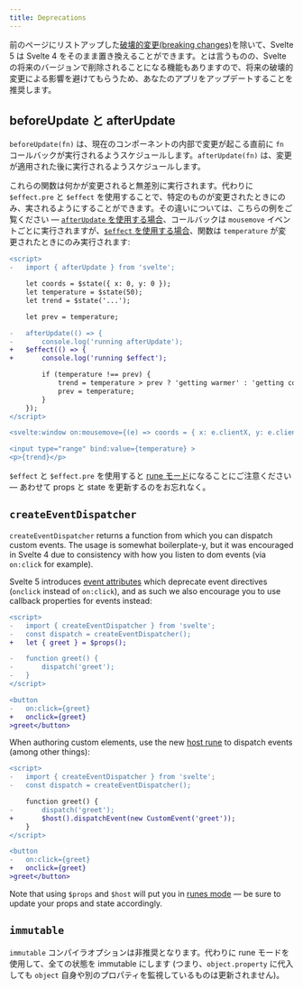 ```yaml
---
title: Deprecations
---
```


前のページにリストアップした[破壊的変更(breaking changes)](/docs/breaking-changes)を除いて、Svelte 5 は Svelte 4 をそのまま置き換えることができます。とは言うものの、Svelte の将来のバージョンで削除されることになる機能もありますので、将来の破壊的変更による影響を避けてもらうため、あなたのアプリをアップデートすることを推奨します。

## beforeUpdate と afterUpdate <!--beforeupdate-and-afterupdate-->

`beforeUpdate(fn)` は、現在のコンポーネントの内部で変更が起こる直前に `fn` コールバックが実行されるようスケジュールします。`afterUpdate(fn)` は、変更が適用された後に実行されるようスケジュールします。

これらの関数は何かが変更されると無差別に実行されます。代わりに `$effect.pre` と `$effect` を使用することで、特定のものが変更されたときにのみ、実されるようにすることができます。その違いについては、こちらの例をご覧ください — [`afterUpdate` を使用する場合](/#H4sIAAAAAAAAE21STW-DMAz9K140CSpVtJddUmDaj5i0aezAwKBI-VJi6CqU_74AY-WwiyPbz37PdibWCYme8Y-J6Voh4-zFWnZkdLOz40eUhNH3ZnDNHMl944SlstIVCWWNI5ig7gjdq21rQgjQOaMgWUuTSwRGqESCxhjXeijg0VNEphN8czgf4RYthMNlwxEqi66mweEd_HTeARzq9p5KsixL1uyGsA7HCNh1-tWxU5qmByhKmJY6aoz2RmImTZ8mbtBa6H4_10ZAqxUdpHudD0WxkB62fhVtKvewclX2DEmPRDPFtXYKXQL8Hop7kjG08dH_w8REmJ9lcfnpfhadr6vnV6FbcwWjuTKDR2VGLKYUl6n_brEcAbNGCtT0thxj897jLQOc1p5C2yFuPn6LomKu1j1WDL4iAx9rOcTGO3kBYk1uy2lZQchPtoxfSJlWdAJbxskNGD7DD-pLlz59AgAA)、コールバックは `mousemove` イベントごとに実行されますが、[`$effect` を使用する場合](/#H4sIAAAAAAAAE21SwW6EIBD9lSnZRDfZuHvphapN_6JN7cHqaEgQCIxuG8O_F7VUDw0JZOY93gxvmFknJDrG32em6gEZZy_GsAujb7MEbkJJGGKnR9ssmdw1VhgqK1WRRIJGa9s6KODkqCZMZ_jicLvAd9jBn58ij3AwaGsaLe7kx9uBYFG1O5RkWZZsaGQYi1MgHJQWOIAn7DpsKE3PUJQwr3eo0cppiZnUfZrYUSmhevhlRmHadtFBeuzvoSjWYueoVVHs7kgrt46eIemRaJG_13ZAmwDfU8EfGVKxHv3_iAD45VgNy6-7xyrfRsDvQrX6DlrxQY8OBz1hMae4vvhvBqv5mDVSoKLXdQgxegMf1nXTFMqMwfEw46JitlY9Vgw-QwU-1XIMwof2PIQ7uSnn1QKfX00Z_sOgW9EJbBknO6L_8D9aLfICSgIAAA==)、関数は `temperature` が変更されたときにのみ実行されます:

```diff
<script>
-	import { afterUpdate } from 'svelte';

	let coords = $state({ x: 0, y: 0 });
	let temperature = $state(50);
	let trend = $state('...');

	let prev = temperature;

-	afterUpdate(() => {
-		console.log('running afterUpdate');
+	$effect(() => {
+		console.log('running $effect');

		if (temperature !== prev) {
			trend = temperature > prev ? 'getting warmer' : 'getting cooler';
			prev = temperature;
		}
	});
</script>

<svelte:window on:mousemove={(e) => coords = { x: e.clientX, y: e.clientY } } />

<input type="range" bind:value={temperature} >
<p>{trend}</p>
```

`$effect` と `$effect.pre` を使用すると [rune モード](/docs/runes)になることにご注意ください — あわせて props と state を更新するのをお忘れなく。

## `createEventDispatcher`

`createEventDispatcher` returns a function from which you can dispatch custom events. The usage is somewhat boilerplate-y, but it was encouraged in Svelte 4 due to consistency with how you listen to dom events (via `on:click` for example).

Svelte 5 introduces [event attributes](/docs/event-handlers) which deprecate event directives (`onclick` instead of `on:click`), and as such we also encourage you to use callback properties for events instead:

```diff
<script>
-	import { createEventDispatcher } from 'svelte';
-	const dispatch = createEventDispatcher();
+	let { greet } = $props();

-	function greet() {
-		dispatch('greet');
-	}
</script>

<button
-	on:click={greet}
+	onclick={greet}
>greet</button>
```

When authoring custom elements, use the new [host rune](/docs/runes#$host) to dispatch events (among other things):

```diff
<script>
-	import { createEventDispatcher } from 'svelte';
-	const dispatch = createEventDispatcher();

	function greet() {
-		dispatch('greet');
+		$host().dispatchEvent(new CustomEvent('greet'));
	}
</script>

<button
-	on:click={greet}
+	onclick={greet}
>greet</button>
```

Note that using `$props` and `$host` will put you in [runes mode](/docs/runes) — be sure to update your props and state accordingly.

## `immutable`

`immutable` コンパイラオプションは非推奨となります。代わりに rune モードを使用して、全ての状態を immutable にします (つまり、`object.property` に代入しても `object` 自身や別のプロパティを監視しているものは更新されません)。
